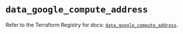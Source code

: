 # `data_google_compute_address`

Refer to the Terraform Registry for docs: [`data_google_compute_address`](https://registry.terraform.io/providers/hashicorp/google/5.22.0/docs/data-sources/compute_address).
